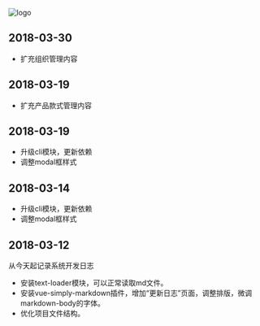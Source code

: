 ![logo](statics/logo/logo.png)
## 2018-03-30
* 扩充组织管理内容
## 2018-03-19
* 扩充产品款式管理内容
## 2018-03-19
* 升级cli模块，更新依赖
* 调整modal框样式
## 2018-03-14
* 升级cli模块，更新依赖
* 调整modal框样式
## 2018-03-12
从今天起记录系统开发日志
* 安装text-loader模块，可以正常读取md文件。
* 安装vue-simply-markdown插件，增加“更新日志”页面，调整排版，微调markdown-body的字体。
* 优化项目文件结构。
